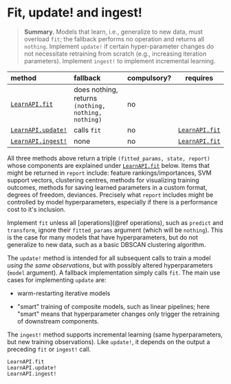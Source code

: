 # Fit, update! and ingest!

> **Summary.** Models that learn, i.e., generalize to new data, must overload `fit`;
> the fallback performs no operation and returns all `nothing`. Implement `update!` if
> certain hyper-parameter changes do not necessitate retraining from scratch (e.g.,
> increasing iteration parameters). Implement `ingest!` to implement incremental learning.

| method                     | fallback                                           | compulsory? | requires          |
|:---------------------------|:---------------------------------------------------|-------------|-------------------|
| [`LearnAPI.fit`](@ref)     | does nothing, returns `(nothing, nothing, nothing)`| no          |                   |
| [`LearnAPI.update!`](@ref) | calls `fit`                                        | no          | [`LearnAPI.fit`](@ref) |
| [`LearnAPI.ingest!`](@ref) | none                                               | no          | [`LearnAPI.fit`](@ref) |

All three methods above return a triple `(fitted_params, state, report)` whose components
are explained under [`LearnAPI.fit`](@ref) below.  Items that might be returned in
`report` include: feature rankings/importances, SVM support vectors, clustering centres,
methods for visualizing training outcomes, methods for saving learned parameters in a
custom format, degrees of freedom, deviances. Precisely what `report` includes might be
controlled by model hyperparameters, especially if there is a performance cost to it's
inclusion.

Implement `fit` unless all [operations](@ref operations), such as `predict` and
`transform`, ignore their `fitted_params` argument (which will be `nothing`). This is the
case for many models that have hyperparameters, but do not generalize to new data, such
as a basic DBSCAN clustering algorithm.

The `update!` method is intended for all subsequent calls to train a model *using the same
observations*, but with possibly altered hyperparameters (`model` argument). A fallback
implementation simply calls `fit`. The main use cases for implementing `update` are: 

- warm-restarting iterative models

- "smart" training of composite models, such as linear pipelines; here "smart" means that
  hyperparameter changes only trigger the retraining of downstream components.

The `ingest!` method supports incremental learning (same hyperparameters, but new training
observations). Like `update!`, it depends on the output a preceding `fit` or `ingest!`
call.

```@docs
LearnAPI.fit
LearnAPI.update!
LearnAPI.ingest!
```
